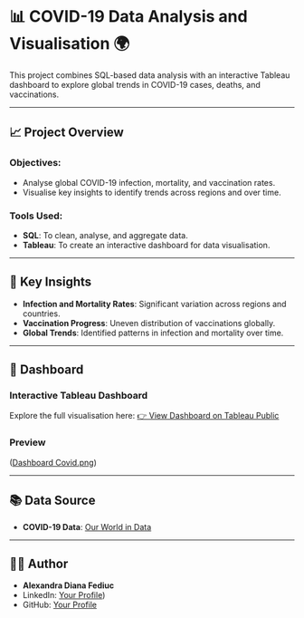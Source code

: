 # 📊 COVID-19 Data Analysis and Visualisation 🌍

This project combines SQL-based data analysis with an interactive Tableau dashboard to explore global trends in COVID-19 cases, deaths, and vaccinations.

---

## 📈 Project Overview

### Objectives:
- Analyse global COVID-19 infection, mortality, and vaccination rates.
- Visualise key insights to identify trends across regions and over time.

### Tools Used:
- **SQL**: To clean, analyse, and aggregate data.
- **Tableau**: To create an interactive dashboard for data visualisation.

---

## 🚀 Key Insights
- **Infection and Mortality Rates**: Significant variation across regions and countries.
- **Vaccination Progress**: Uneven distribution of vaccinations globally.
- **Global Trends**: Identified patterns in infection and mortality over time.

---

## 🌟 Dashboard
### **Interactive Tableau Dashboard**  
Explore the full visualisation here: [👉 View Dashboard on Tableau Public](https://public.tableau.com/app/profile/diana3643/viz/CovidDashboard_17339432714680/Dashboard1)  

### **Preview**  
([Dashboard Covid.png](https://github.com/DianaFediuc/PortfolioProjects/blob/2067f857707f3ad08ee8cc0ceae56a90a28ee8ea/Dashboard%20Covid.png))

---

## 📚 Data Source
- **COVID-19 Data**: [Our World in Data](https://ourworldindata.org/covid-deaths)


---

## 👨‍💻 Author
- **Alexandra Diana Fediuc**  
- LinkedIn: [Your Profile](https://www.linkedin.com/in/alexandra-diana-fediuc/))  
- GitHub: [Your Profile](https://github.com/DianaFediuc)

